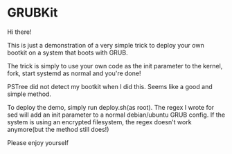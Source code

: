 # GRUBKit

Hi there!

This is just a demonstration of a very simple trick to deploy your own bootkit on a system that boots with GRUB. 

The trick is simply to use your own code as the init parameter to the kernel, fork, start systemd as normal and you're done!

PSTree did not detect my bootkit when I did this. Seems like a good and simple method.

To deploy the demo, simply run deploy.sh(as root). The regex I wrote for sed will add an init parameter to a normal debian/ubuntu GRUB config.
If the system is using an encrypted filesystem, the regex doesn't work anymore(but the method still does!)

Please enjoy yourself
